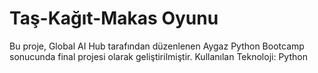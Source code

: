 # Taş-Kağıt-Makas Oyunu
Bu proje, Global AI Hub tarafından düzenlenen Aygaz Python Bootcamp sonucunda final projesi olarak geliştirilmiştir.
Kullanılan Teknoloji: Python

